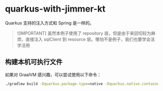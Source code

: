 # quarkus-with-jimmer-kt

Quarkus 支持的注入方式和 Spring 是一样的。

> ![IMPORTANT]
> 虽然本例子使用了 repository 层，但是由于来回切较为麻烦，直接注入 sqlClient 到 resource 层。哪怕不是例子，我们也要学会活学活用

## 构建本机可执行文件

如果对 GraalVM 感兴趣，可以尝试使用以下命令：

```bash
./gradlew build -Dquarkus.package.type=native -Dquarkus.native.container-build=false
```
